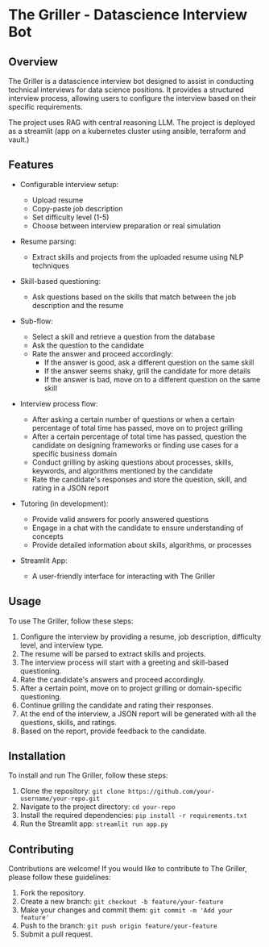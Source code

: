 # The Griller - Datascience Interview Bot

## Overview

The Griller is a datascience interview bot designed to assist in conducting technical interviews for data science positions. It provides a structured interview process, allowing users to configure the interview based on their specific requirements.

The project uses RAG with central reasoning LLM. The project is deployed as a streamlit (app on a kubernetes cluster using ansible, terraform and vault.)

## Features

- Configurable interview setup:
    - Upload resume
    - Copy-paste job description
    - Set difficulty level (1-5)
    - Choose between interview preparation or real simulation

- Resume parsing:
    - Extract skills and projects from the uploaded resume using NLP techniques

- Skill-based questioning:
    - Ask questions based on the skills that match between the job description and the resume

- Sub-flow:
    - Select a skill and retrieve a question from the database
    - Ask the question to the candidate
    - Rate the answer and proceed accordingly:
        - If the answer is good, ask a different question on the same skill
        - If the answer seems shaky, grill the candidate for more details
        - If the answer is bad, move on to a different question on the same skill

- Interview process flow:
    - After asking a certain number of questions or when a certain percentage of total time has passed, move on to project grilling
    - After a certain percentage of total time has passed, question the candidate on designing frameworks or finding use cases for a specific business domain
    - Conduct grilling by asking questions about processes, skills, keywords, and algorithms mentioned by the candidate
    - Rate the candidate's responses and store the question, skill, and rating in a JSON report

- Tutoring (in development):
    - Provide valid answers for poorly answered questions
    - Engage in a chat with the candidate to ensure understanding of concepts
    - Provide detailed information about skills, algorithms, or processes

- Streamlit App:
    - A user-friendly interface for interacting with The Griller

## Usage

To use The Griller, follow these steps:

1. Configure the interview by providing a resume, job description, difficulty level, and interview type.
2. The resume will be parsed to extract skills and projects.
3. The interview process will start with a greeting and skill-based questioning.
4. Rate the candidate's answers and proceed accordingly.
5. After a certain point, move on to project grilling or domain-specific questioning.
6. Continue grilling the candidate and rating their responses.
7. At the end of the interview, a JSON report will be generated with all the questions, skills, and ratings.
8. Based on the report, provide feedback to the candidate.

## Installation

To install and run The Griller, follow these steps:

1. Clone the repository: `git clone https://github.com/your-username/your-repo.git`
2. Navigate to the project directory: `cd your-repo`
3. Install the required dependencies: `pip install -r requirements.txt`
4. Run the Streamlit app: `streamlit run app.py`

## Contributing

Contributions are welcome! If you would like to contribute to The Griller, please follow these guidelines:

1. Fork the repository.
2. Create a new branch: `git checkout -b feature/your-feature`
3. Make your changes and commit them: `git commit -m 'Add your feature'`
4. Push to the branch: `git push origin feature/your-feature`
5. Submit a pull request.

